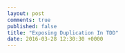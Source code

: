 ```yaml
---
layout: post
comments: true
published: false
title: "Exposing Duplication In TDD"
date: 2016-03-28 12:30:30 +0000
---
```

